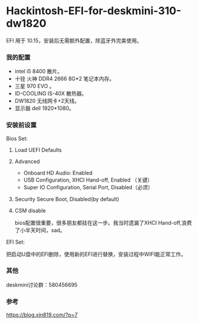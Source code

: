 # Hackintosh-EFI-for-deskmini-310-dw1820



EFI 用于 10.15，安装后无需额外配置，除蓝牙外完美使用。

### 我的配置

- intel i5 8400 散片。
- 十铨 火神 DDR4 2666 8G*2 笔记本内存。
- 三星 970 EVO  。
- ID-COOLING IS-40X 散热器。
- DW1820 无线网卡+2天线。
- 显示器 dell 1920*1080。

### 安装前设置

Bios Set:

1. Load UEFI Defaults

2. Advanced

   - Onboard HD Audio: Enabled
   - USB Configuration, XHCI Hand-off, Enabled （关键）
   - Super IO Configuration, Serial Port, Disabled（必须）

3. Security Secure Boot, Disabled(by default)

4. CSM disable

   bios配置很重要，很多朋友都挂在这一步。我当时遗漏了XHCI Hand-off,浪费了小半天时间，sad。


EFI Set:

​	把启动U盘中的EFI删除，使用新的EFI进行替换，安装过程中WIFI能正常工作。

### 其他

deskmini讨论群：580456695

### 参考

https://blog.xjn819.com/?p=7


